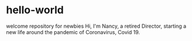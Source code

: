 # hello-world
welcome repository for newbies
Hi, I'm Nancy, a retired Director, starting a new life around the pandemic of Coronavirus, Covid 19. 
